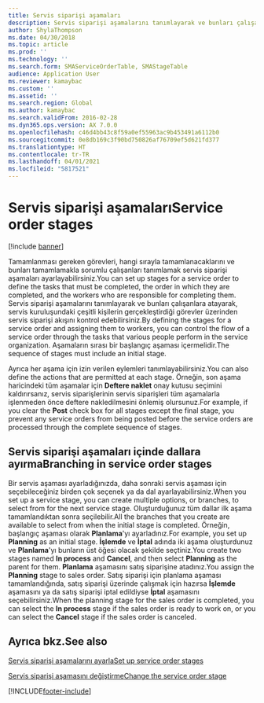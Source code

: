 ```yaml
---
title: Servis siparişi aşamaları
description: Servis siparişi aşamalarını tanımlayarak ve bunları çalışanlara atayarak, servis kuruluşundaki çeşitli kişilerin gerçekleştirdiği görevler üzerinden servis siparişi akışını kontrol edersiniz.
author: ShylaThompson
ms.date: 04/30/2018
ms.topic: article
ms.prod: ''
ms.technology: ''
ms.search.form: SMAServiceOrderTable, SMAStageTable
audience: Application User
ms.reviewer: kamaybac
ms.custom: ''
ms.assetid: ''
ms.search.region: Global
ms.author: kamaybac
ms.search.validFrom: 2016-02-28
ms.dyn365.ops.version: AX 7.0.0
ms.openlocfilehash: c46d4bb43c8f59a0ef55963ac9b453491a6112b0
ms.sourcegitcommit: 0e8db169c3f90bd750826af76709ef5d621fd377
ms.translationtype: HT
ms.contentlocale: tr-TR
ms.lasthandoff: 04/01/2021
ms.locfileid: "5817521"
---
```

# <a name="service-order-stages"></a><span data-ttu-id="6b719-103">Servis siparişi aşamaları</span><span class="sxs-lookup"><span data-stu-id="6b719-103">Service order stages</span></span>   

[!include [banner](../includes/banner.md)]


<span data-ttu-id="6b719-104">Tamamlanması gereken görevleri, hangi sırayla tamamlanacaklarını ve bunları tamamlamakla sorumlu çalışanları tanımlamak servis siparişi aşamaları ayarlayabilirsiniz.</span><span class="sxs-lookup"><span data-stu-id="6b719-104">You can set up stages for a service order to define the tasks that must be completed, the order in which they are completed, and the workers who are responsible for completing them.</span></span> <span data-ttu-id="6b719-105">Servis siparişi aşamalarını tanımlayarak ve bunları çalışanlara atayarak, servis kuruluşundaki çeşitli kişilerin gerçekleştirdiği görevler üzerinden servis siparişi akışını kontrol edebilirsiniz.</span><span class="sxs-lookup"><span data-stu-id="6b719-105">By defining the stages for a service order and assigning them to workers, you can control the flow of a service order through the tasks that various people perform in the service organization.</span></span> <span data-ttu-id="6b719-106">Aşamaların sırası bir başlangıç aşaması içermelidir.</span><span class="sxs-lookup"><span data-stu-id="6b719-106">The sequence of stages must include an initial stage.</span></span>

<span data-ttu-id="6b719-107">Ayrıca her aşama için izin verilen eylemleri tanımlayabilirsiniz.</span><span class="sxs-lookup"><span data-stu-id="6b719-107">You can also define the actions that are permitted at each stage.</span></span> <span data-ttu-id="6b719-108">Örneğin, son aşama haricindeki tüm aşamalar için **Deftere naklet** onay kutusu seçimini kaldırırsanız, servis siparişlerinin servis siparişleri tüm aşamalarla işlenmeden önce deftere nakledilmesini önlemiş olursunuz.</span><span class="sxs-lookup"><span data-stu-id="6b719-108">For example, if you clear the **Post** check box for all stages except the final stage, you prevent any service orders from being posted before the service orders are processed through the complete sequence of stages.</span></span>

## <a name="branching-in-service-order-stages"></a><span data-ttu-id="6b719-109">Servis siparişi aşamaları içinde dallara ayırma</span><span class="sxs-lookup"><span data-stu-id="6b719-109">Branching in service order stages</span></span>

<span data-ttu-id="6b719-110">Bir servis aşaması ayarladığınızda, daha sonraki servis aşaması için seçebileceğiniz birden çok seçenek ya da dal ayarlayabilirsiniz.</span><span class="sxs-lookup"><span data-stu-id="6b719-110">When you set up a service stage, you can create multiple options, or branches, to select from for the next service stage.</span></span> <span data-ttu-id="6b719-111">Oluşturduğunuz tüm dallar ilk aşama tamamlandıktan sonra seçilebilir.</span><span class="sxs-lookup"><span data-stu-id="6b719-111">All the branches that you create are available to select from when the initial stage is completed.</span></span> <span data-ttu-id="6b719-112">Örneğin, başlangıç aşaması olarak **Planlama**'yı ayarladınız.</span><span class="sxs-lookup"><span data-stu-id="6b719-112">For example, you set up **Planning** as an initial stage.</span></span> <span data-ttu-id="6b719-113">**İşlemde** ve **İptal** adında iki aşama oluşturdunuz ve **Planlama**'yı bunların üst öğesi olacak şekilde seçtiniz.</span><span class="sxs-lookup"><span data-stu-id="6b719-113">You create two stages named **In process** and **Cancel**, and then select **Planning** as the parent for them.</span></span> <span data-ttu-id="6b719-114">**Planlama** aşamasını satış siparişine atadınız.</span><span class="sxs-lookup"><span data-stu-id="6b719-114">You assign the **Planning** stage to sales order.</span></span> <span data-ttu-id="6b719-115">Satış siparişi için planlama aşaması tamamlandığında, satış siparişi üzerinde çalışmak için hazırsa **İşlemde** aşamasını ya da satış siparişi iptal edildiyse **İptal** aşamasını seçebilirsiniz.</span><span class="sxs-lookup"><span data-stu-id="6b719-115">When the planning stage for the sales order is completed, you can select the **In process** stage if the sales order is ready to work on, or you can select the **Cancel** stage if the sales order is canceled.</span></span>

## <a name="see-also"></a><span data-ttu-id="6b719-116">Ayrıca bkz.</span><span class="sxs-lookup"><span data-stu-id="6b719-116">See also</span></span>

[<span data-ttu-id="6b719-117">Servis siparişi aşamalarını ayarla</span><span class="sxs-lookup"><span data-stu-id="6b719-117">Set up service order stages</span></span>](set-up-service-order-stages.md)

[<span data-ttu-id="6b719-118">Servis siparişi aşamasını değiştirme</span><span class="sxs-lookup"><span data-stu-id="6b719-118">Change the service order stage</span></span>](change-service-order-stage.md)

  




[!INCLUDE[footer-include](../../includes/footer-banner.md)]